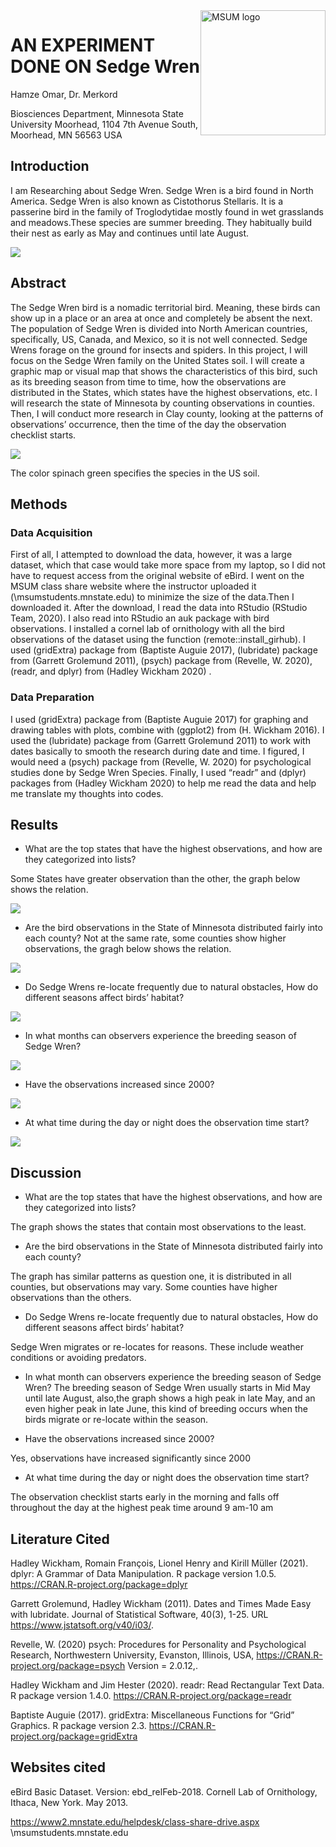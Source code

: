
<img src="https://www2.mnstate.edu/uploadedImages/Content/Marketing/logos/MSUM_Signature_Vert_Color.jpg" alt="MSUM logo" width="200" style="float:right">

# AN EXPERIMENT DONE ON Sedge Wren

Hamze Omar, Dr. Merkord

Biosciences Department, Minnesota State University Moorhead, 1104 7th
Avenue South, Moorhead, MN 56563 USA

## Introduction

I am Researching about Sedge Wren. Sedge Wren is a bird found in North
America. Sedge Wren is also known as Cistothorus Stellaris. It is a
passerine bird in the family of Troglodytidae mostly found in wet
grasslands and meadows.These species are summer breeding. They
habitually build their nest as early as May and continues until late
August.

![](https://www.allaboutbirds.org/guide/assets/photo/304461471-720px.jpg)

## Abstract

The Sedge Wren bird is a nomadic territorial bird. Meaning, these birds
can show up in a place or an area at once and completely be absent the
next. The population of Sedge Wren is divided into North American
countries, specifically, US, Canada, and Mexico, so it is not well
connected. Sedge Wrens forage on the ground for insects and spiders. In
this project, I will focus on the Sedge Wren family on the United States
soil. I will create a graphic map or visual map that shows the
characteristics of this bird, such as its breeding season from time to
time, how the observations are distributed in the States, which states
have the highest observations, etc. I will research the state of
Minnesota by counting observations in counties. Then, I will conduct
more research in Clay county, looking at the patterns of observations’
occurrence, then the time of the day the observation checklist starts.

![](Rplot.jpeg)

The color spinach green specifies the species in the US soil.

## Methods

### Data Acquisition

First of all, I attempted to download the data, however, it was a large
dataset, which that case would take more space from my laptop, so I did
not have to request access from the original website of eBird. I went on
the MSUM class share website where the instructor uploaded it
(\\msumstudents.mnstate.edu) to minimize the size of the data.Then I
downloaded it. After the download, I read the data into RStudio (RStudio
Team, 2020). I also read into RStudio an auk package with bird
observations. I installed a cornel lab of ornithology with all the bird
observations of the dataset using the function
(remote::install\_girhub). I used (gridExtra) package from (Baptiste
Auguie 2017), (lubridate) package from (Garrett Grolemund 2011), (psych)
package from (Revelle, W. 2020), (readr, and dplyr) from (Hadley Wickham
2020) .

### Data Preparation

I used (gridExtra) package from (Baptiste Auguie 2017) for graphing and
drawing tables with plots, combine with (ggplot2) from (H. Wickham
2016). I used the (lubridate) package from (Garrett Grolemund 2011) to
work with dates basically to smooth the research during date and time. I
figured, I would need a (psych) package from (Revelle, W. 2020) for
psychological studies done by Sedge Wren Species. Finally, I used
“readr” and (dplyr) packages from (Hadley Wickham 2020) to help me
read the data and help me translate my thoughts into codes.

## Results

  - What are the top states that have the highest observations, and how
    are they categorized into lists?

Some States have greater observation than the other, the graph below
shows the relation.

![](Rplot02.jpeg)

  - Are the bird observations in the State of Minnesota distributed
    fairly into each county? Not at the same rate, some counties show
    higher observations, the gragh below shows the relation.

![](Rplot03.jpeg)

  - Do Sedge Wrens re-locate frequently due to natural obstacles, How do
    different seasons affect birds’ habitat?

![](Rplot01.jpeg)

  - In what months can observers experience the breeding season of Sedge
    Wren?

![](Rplot05.jpeg)

  - Have the observations increased since 2000?

![](Rplot04.jpeg)

  - At what time during the day or night does the observation time
    start?

![](Rplot06.jpeg)

## Discussion

  - What are the top states that have the highest observations, and how
    are they categorized into lists?

The graph shows the states that contain most observations to the least.

  - Are the bird observations in the State of Minnesota distributed
    fairly into each county?

The graph has similar patterns as question one, it is distributed in all
counties, but observations may vary. Some counties have higher
observations than the others.

  - Do Sedge Wrens re-locate frequently due to natural obstacles, How do
    different seasons affect birds’ habitat?

Sedge Wren migrates or re-locates for reasons. These include weather
conditions or avoiding predators.

  - In what month can observers experience the breeding season of Sedge
    Wren? The breeding season of Sedge Wren usually starts in Mid May
    until late August, also,the graph shows a high peak in late May, and
    an even higher peak in late June, this kind of breeding occurs when
    the birds migrate or re-locate within the season.

  - Have the observations increased since 2000?

Yes, observations have increased significantly since 2000

  - At what time during the day or night does the observation time
    start?

The observation checklist starts early in the morning and falls off
throughout the day at the highest peak time around 9 am-10 am

## Literature Cited

Hadley Wickham, Romain François, Lionel Henry and Kirill Müller (2021).
dplyr: A Grammar of Data Manipulation. R package version 1.0.5.
<https://CRAN.R-project.org/package=dplyr>

Garrett Grolemund, Hadley Wickham (2011). Dates and Times Made Easy with
lubridate. Journal of Statistical Software, 40(3), 1-25. URL
<https://www.jstatsoft.org/v40/i03/>.

Revelle, W. (2020) psych: Procedures for Personality and Psychological
Research, Northwestern University, Evanston, Illinois, USA,
<https://CRAN.R-project.org/package=psych> Version = 2.0.12,.

Hadley Wickham and Jim Hester (2020). readr: Read Rectangular Text Data.
R package version 1.4.0. <https://CRAN.R-project.org/package=readr>

Baptiste Auguie (2017). gridExtra: Miscellaneous Functions for “Grid”
Graphics. R package version 2.3.
<https://CRAN.R-project.org/package=gridExtra>

## Websites cited

eBird Basic Dataset. Version: ebd\_relFeb-2018. Cornell Lab of
Ornithology, Ithaca, New York. May 2013.

<https://www2.mnstate.edu/helpdesk/class-share-drive.aspx>
\\msumstudents.mnstate.edu
